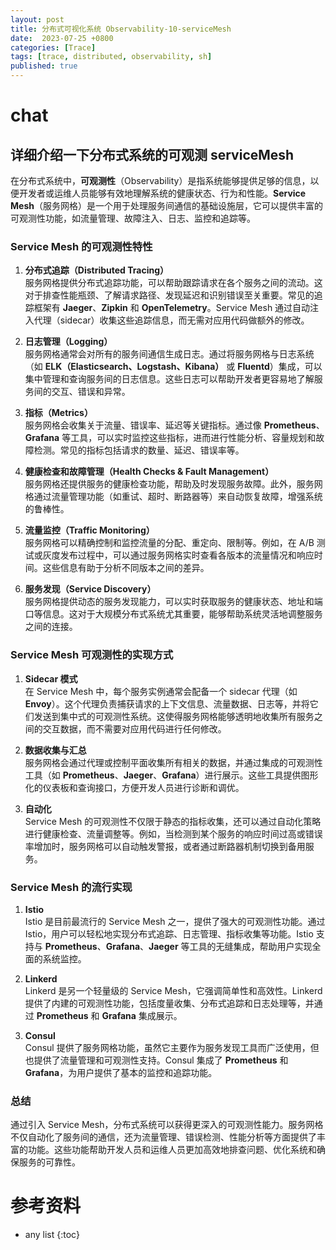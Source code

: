 ```yaml
---
layout: post
title: 分布式可视化系统 Observability-10-serviceMesh
date:  2023-07-25 +0800
categories: [Trace]
tags: [trace, distributed, observability, sh]
published: true
---
```


# chat

## 详细介绍一下分布式系统的可观测 serviceMesh

在分布式系统中，**可观测性**（Observability）是指系统能够提供足够的信息，以便开发者或运维人员能够有效地理解系统的健康状态、行为和性能。**Service Mesh**（服务网格）是一个用于处理服务间通信的基础设施层，它可以提供丰富的可观测性功能，如流量管理、故障注入、日志、监控和追踪等。

### Service Mesh 的可观测性特性

1. **分布式追踪（Distributed Tracing）**  
   服务网格提供分布式追踪功能，可以帮助跟踪请求在各个服务之间的流动。这对于排查性能瓶颈、了解请求路径、发现延迟和识别错误至关重要。常见的追踪框架有 **Jaeger**、**Zipkin** 和 **OpenTelemetry**。Service Mesh 通过自动注入代理（sidecar）收集这些追踪信息，而无需对应用代码做额外的修改。

2. **日志管理（Logging）**  
   服务网格通常会对所有的服务间通信生成日志。通过将服务网格与日志系统（如 **ELK（Elasticsearch、Logstash、Kibana）** 或 **Fluentd**）集成，可以集中管理和查询服务间的日志信息。这些日志可以帮助开发者更容易地了解服务间的交互、错误和异常。

3. **指标（Metrics）**  
   服务网格会收集关于流量、错误率、延迟等关键指标。通过像 **Prometheus**、**Grafana** 等工具，可以实时监控这些指标，进而进行性能分析、容量规划和故障检测。常见的指标包括请求的数量、延迟、错误率等。

4. **健康检查和故障管理（Health Checks & Fault Management）**  
   服务网格还提供服务的健康检查功能，帮助及时发现服务故障。此外，服务网格通过流量管理功能（如重试、超时、断路器等）来自动恢复故障，增强系统的鲁棒性。

5. **流量监控（Traffic Monitoring）**  
   服务网格可以精确控制和监控流量的分配、重定向、限制等。例如，在 A/B 测试或灰度发布过程中，可以通过服务网格实时查看各版本的流量情况和响应时间。这些信息有助于分析不同版本之间的差异。

6. **服务发现（Service Discovery）**  
   服务网格提供动态的服务发现能力，可以实时获取服务的健康状态、地址和端口等信息。这对于大规模分布式系统尤其重要，能够帮助系统灵活地调整服务之间的连接。

### Service Mesh 可观测性的实现方式

1. **Sidecar 模式**  
   在 Service Mesh 中，每个服务实例通常会配备一个 sidecar 代理（如 **Envoy**）。这个代理负责捕获请求的上下文信息、流量数据、日志等，并将它们发送到集中式的可观测性系统。这使得服务网格能够透明地收集所有服务之间的交互数据，而不需要对应用代码进行任何修改。

2. **数据收集与汇总**  
   服务网格会通过代理或控制平面收集所有相关的数据，并通过集成的可观测性工具（如 **Prometheus**、**Jaeger**、**Grafana**）进行展示。这些工具提供图形化的仪表板和查询接口，方便开发人员进行诊断和调优。

3. **自动化**  
   Service Mesh 的可观测性不仅限于静态的指标收集，还可以通过自动化策略进行健康检查、流量调整等。例如，当检测到某个服务的响应时间过高或错误率增加时，服务网格可以自动触发警报，或者通过断路器机制切换到备用服务。

### Service Mesh 的流行实现

1. **Istio**  
   Istio 是目前最流行的 Service Mesh 之一，提供了强大的可观测性功能。通过 Istio，用户可以轻松地实现分布式追踪、日志管理、指标收集等功能。Istio 支持与 **Prometheus**、**Grafana**、**Jaeger** 等工具的无缝集成，帮助用户实现全面的系统监控。

2. **Linkerd**  
   Linkerd 是另一个轻量级的 Service Mesh，它强调简单性和高效性。Linkerd 提供了内建的可观测性功能，包括度量收集、分布式追踪和日志处理等，并通过 **Prometheus** 和 **Grafana** 集成展示。

3. **Consul**  
   Consul 提供了服务网格功能，虽然它主要作为服务发现工具而广泛使用，但也提供了流量管理和可观测性支持。Consul 集成了 **Prometheus** 和 **Grafana**，为用户提供了基本的监控和追踪功能。

### 总结

通过引入 Service Mesh，分布式系统可以获得更深入的可观测性能力。服务网格不仅自动化了服务间的通信，还为流量管理、错误检测、性能分析等方面提供了丰富的功能。这些功能帮助开发人员和运维人员更加高效地排查问题、优化系统和确保服务的可靠性。

# 参考资料



* any list
{:toc}